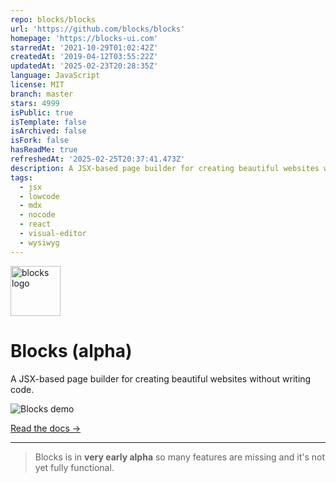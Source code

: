 ```yaml
---
repo: blocks/blocks
url: 'https://github.com/blocks/blocks'
homepage: 'https://blocks-ui.com'
starredAt: '2021-10-29T01:02:42Z'
createdAt: '2019-04-12T03:55:22Z'
updatedAt: '2025-02-23T20:28:35Z'
language: JavaScript
license: MIT
branch: master
stars: 4999
isPublic: true
isTemplate: false
isArchived: false
isFork: false
hasReadMe: true
refreshedAt: '2025-02-25T20:37:41.473Z'
description: A JSX-based page builder for creating beautiful websites without writing code
tags:
  - jsx
  - lowcode
  - mdx
  - nocode
  - react
  - visual-editor
  - wysiwyg
---
```


<img
  src="https://user-images.githubusercontent.com/1424573/61592179-e0fda080-ab8c-11e9-9109-166cc7c86b43.png"
  alt="blocks logo"
  width="80"
/>

# Blocks (alpha)

A JSX-based page builder for creating beautiful websites without writing code.

![Blocks demo](https://user-images.githubusercontent.com/1424573/69644337-c13a2580-1021-11ea-8c76-379386372db1.gif)


[Read the docs &rarr;](https://blocks-ui.com/docs)

---

> Blocks is in **very early alpha** so many features are missing and it's not yet fully functional.
